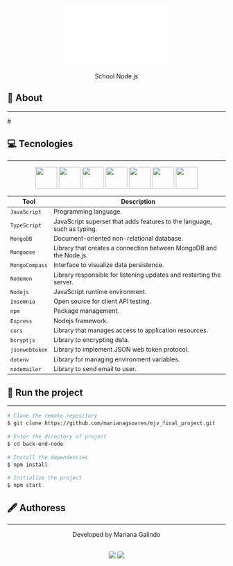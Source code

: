 <div align="center">    
   <img src="back-end-node/src/assets/logo.png">
   <p>School Node.js</p>
 </div>

## 📗 About

----

<p>#</p>

## 💻 Tecnologies

----

 <div align="center" >
     <img src="https://cdn.jsdelivr.net/gh/devicons/devicon/icons/javascript/javascript-original.svg" width="50" height="50"/>
      <img src="https://cdn.jsdelivr.net/gh/devicons/devicon/icons/typescript/typescript-plain.svg" width="50" height="50" />
      <img src="https://cdn.jsdelivr.net/gh/devicons/devicon/icons/mongodb/mongodb-plain-wordmark.svg" width="50" height="50">
      <img src="https://cdn.jsdelivr.net/gh/devicons/devicon/icons/express/express-original-wordmark.svg" width="50" height="50">
    <img src="https://cdn.jsdelivr.net/gh/devicons/devicon/icons/npm/npm-original-wordmark.svg" width="50" height="50">
    <img src="https://cdn.jsdelivr.net/gh/devicons/devicon/icons/git/git-original.svg" width="50" height="50">
    <img src="https://cdn.jsdelivr.net/gh/devicons/devicon/icons/github/github-original.svg" width="50" height="50"/>
 </div>

| Tool           | Description                                                             |
| -------------- | ----------------------------------------------------------------------- |
| `JavaScript`   | Programming language.                                                   |
| `TypeScript`   | JavaScript superset that adds features to the language, such as typing. |
| `MongoDB`      | Document-oriented non-relational database.                              |
| `Mongoose`     | Library that creates a connection between MongoDB and the Node.js.      |
| `MongoCompass` | Interface to visualize data persistence.                                |
| `Nodemon`      | Library responsible for listening updates and restarting the server.    |
| `Nodejs`       | JavaScript runtime environment.                                         |
| `Insomnia`     | Open source for client API testing.                                     |
| `npm`          | Package management.                                                     |
| `Express`      | Nodejs framework.                                                       |
| `cors`         | Library that manages access to application resources.                   |
| `bcryptjs`     | Library to encrypting data.                                             |
| `jsonwebtoken` | Library to implement JSON web token protocol.                           |
| `dotenv`       | Library for managing environment variables.                             |
| `nodemailer`   | Library to send email to user.                                          |

## 📌 Run the project

----

```bash
# Clone the remote repository
$ git clone https://github.com/marianagsoares/mjv_final_project.git

```

```bash
# Enter the directory of project
$ cd back-end-node
```

```bash
# Install the dependencies
$ npm install
```

```bash
# Initialize the project
$ npm start
```

## 🖋 Authoress

----

<p align="center">Developed by Mariana Galindo</p>
<div align="center">
   <br>
   <a href = "mailto:marianasoares.ti@gmail.com"><img src="https://img.shields.io/badge/-Gmail-%23333?style=for-the-badge&logo=gmail&logoColor=white"   target="_blank"></a>
   <a href="https://www.linkedin.com/in/mariana-galindo-391413220/" target="_blank"><img src="https://img.shields.io/badge/-LinkedIn-%230077B5?style=for-the-badge&logo=linkedin&logoColor=white" target="_blank"></a> 
 <br>
 </div>